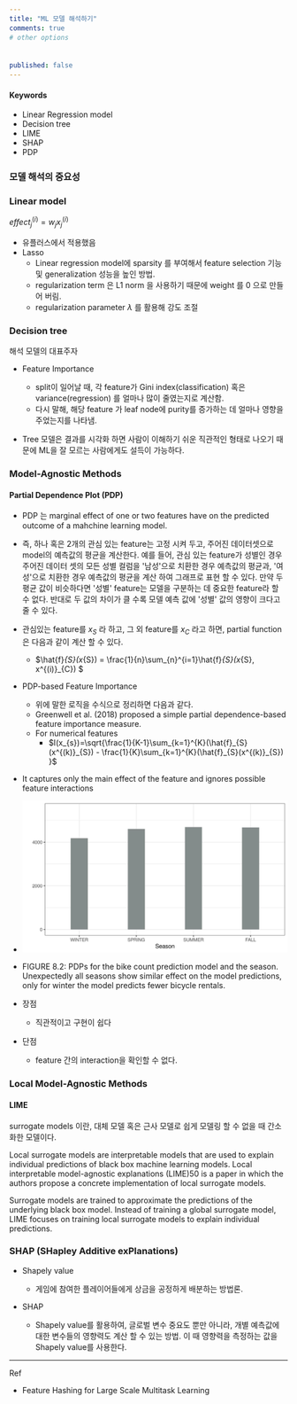 ```yaml
---
title: "ML 모델 해석하기"
comments: true
# other options

  
published: false
---
```


#### Keywords
- Linear Regression model
- Decision tree 
- LIME
- SHAP
- PDP 

### 모델 해석의 중요성

### Linear model

$effect^{(i)}_{j} = w_{j}x^{(i)}_{j}$

- 유플러스에서 적용했음
- Lasso
    - Linear regression model에 sparsity 를 부여해서 feature selection 기능 및 generalization 성능을 높인 방법.
    - regularization term 은 L1 norm 을 사용하기 때문에 weight 를 0 으로 만들어 버림.
    - regularization parameter $\lambda$ 를 활용해 강도 조절


### Decision tree
해석 모델의 대표주자

- Feature Importance
    - split이 일어날 때, 각 feature가 Gini index(classification) 혹은 variance(regression) 를 얼마나 많이 줄였는지로 계산함.
    - 다시 말해, 해당 feature 가 leaf node에 purity를 증가하는 데 얼마나 영향을 주었는지를 나타냄.

- Tree 모델은 결과를 시각화 하면 사람이 이해하기 쉬운 직관적인 형태로 나오기 때문에 ML을 잘 모르는 사람에게도 설득이 가능하다.


### Model-Agnostic Methods

#### Partial Dependence Plot (PDP)
- PDP 는 marginal effect of one or two features have on the predicted outcome of a mahchine learning model.
- 즉, 하나 혹은 2개의 관심 있는 feature는 고정 시켜 두고, 주어진 데이터셋으로 model의 예측값의 평균을 계산한다. 예를 들어, 관심 있는 feature가 성별인 경우 주어진 데이터 셋의 모든 성별 컬럼을 '남성'으로 치환한 경우 예측값의 평균과, '여성'으로 치환한 경우 예측값의 평균을 계산 하여 그래프로 표현 할 수 있다. 만약 두 평균 값이 비슷하다면 '성별' feature는 모델을 구분하는 데 중요한 feature라 할 수 없다. 반대로 두 값의 차이가 클 수록 모델 예측 값에 '성별' 값의 영향이 크다고 줄 수 있다.

- 관심있는 feature를 $x_{S}$ 라 하고, 그 외 feature를 $x_{C}$ 라고 하면, partial function 은 다음과 같이 계산 할 수 있다.
    - $\hat{f}_{S}(x_{S}) = \frac{1}{n}\sum_{n}^{i=1}\hat{f}_{S}(x_{S}, x^{(i)}_{C}) $


- PDP-based Feature Importance
    - 위에 말한 로직을 수식으로 정리하면 다음과 같다.
    - Greenwell et al. (2018) proposed a simple partial dependence-based feature importance measure.
    - For numerical features
        - $I(x_{s})=\sqrt{\frac{1}{K-1}\sum_{k=1}^{K}(\hat{f}_{S}(x^{(k)}_{S}) - \frac{1}{K}\sum_{k=1}^{K}(\hat{f}_{S}(x^{(k)}_{S}) }$
-  It captures only the main effect of the feature and ignores possible feature interactions

- ![img1](/assets/images/pdp_example_categorical_data.jpeg)
- FIGURE 8.2: PDPs for the bike count prediction model and the season. Unexpectedly all seasons show similar effect on the model predictions, only for winter the model predicts fewer bicycle rentals.

- 장점
    - 직관적이고 구현이 쉽다

- 단점
    - feature 간의 interaction을 확인할 수 없다.

### Local Model-Agnostic Methods

#### LIME

surrogate models 이란, 대체 모델 혹은 근사 모델로 쉽게 모델링 할 수 없을 때 간소화한 모델이다.

Local surrogate models are interpretable models that are used to explain individual predictions of black box machine learning models. Local interpretable model-agnostic explanations (LIME)50 is a paper in which the authors propose a concrete implementation of local surrogate models.

Surrogate models are trained to approximate the predictions of the underlying black box model. Instead of training a global surrogate model, LIME focuses on training local surrogate models to explain individual predictions.

### SHAP (SHapley Additive exPlanations)

- Shapely value
    - 게임에 참여한 플레이어들에게 상금을 공정하게 배분하는 방법론.

- SHAP
    - Shapely value를 활용하여, 글로벌 변수 중요도 뿐만 아니라, 개별 예측값에 대한 변수들의 영향력도 계산 할 수 있는 방법. 이 때 영향력을 측정하는 값을 Shapely value를 사용한다.

---
Ref

- Feature Hashing for Large Scale Multitask Learning


